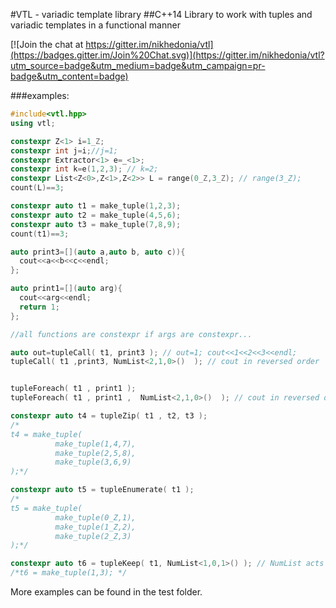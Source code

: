 #VTL - variadic template library
##C++14 Library to work with tuples and variadic templates in a functional manner

[![Join the chat at https://gitter.im/nikhedonia/vtl](https://badges.gitter.im/Join%20Chat.svg)](https://gitter.im/nikhedonia/vtl?utm_source=badge&utm_medium=badge&utm_campaign=pr-badge&utm_content=badge)


###examples:


```c++
#include<vtl.hpp>
using vtl;

constexpr Z<1> i=1_Z;
constexpr int j=i;//j=1;
constexpr Extractor<1> e=_<1>;
constexpr int k=e(1,2,3); // k=2;
constexpr List<Z<0>,Z<1>,Z<2>> L = range(0_Z,3_Z); // range(3_Z);
count(L)==3; 

constexpr auto t1 = make_tuple(1,2,3);
constexpr auto t2 = make_tuple(4,5,6);
constexpr auto t3 = make_tuple(7,8,9);
count(t1)==3;

auto print3=[](auto a,auto b, auto c)){
  cout<<a<<b<<c<<endl;
};

auto print1=[](auto arg){
  cout<<arg<<endl;
  return 1;
};

//all functions are constexpr if args are constexpr...

auto out=tupleCall( t1, print3 ); // out=1; cout<<1<<2<<3<<endl; 
tupleCall( t1 ,print3, NumList<2,1,0>()  ); // cout in reversed order


tupleForeach( t1 , print1 );
tupleForeach( t1 , print1 ,  NumList<2,1,0>()  ); // cout in reversed order

constexpr auto t4 = tupleZip( t1 , t2, t3 ); 
/*
t4 = make_tuple( 
          make_tuple(1,4,7),
          make_tuple(2,5,8),
          make_tuple(3,6,9)
);*/

constexpr auto t5 = tupleEnumerate( t1 ); 
/*
t5 = make_tuple( 
          make_tuple(0_Z,1),
          make_tuple(1_Z,2),
          make_tuple(2_Z,3)
);*/

constexpr auto t6 = tupleKeep( t1, NumList<1,0,1>() ); // NumList acts as a Bitmask 
/*t6 = make_tuple(1,3); */


```

More examples can be found in the test folder.

  
